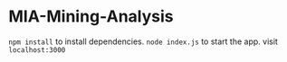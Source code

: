 # MIA-Mining-Analysis
`npm install` to install dependencies.
`node index.js` to start the app.
visit `localhost:3000`
